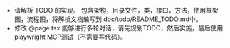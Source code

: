- 请解析 TODO 的实现。 包含架构，目录文件，类，接口，方法，使用框架图，流程图，将解析文档编写到 doc/todo/README_TODO.md中。
- 修改 @page.tsx 能够进行多轮对话，请先规划TODO，然后实施，最后使用playwright MCP测试（不需要写代码）。